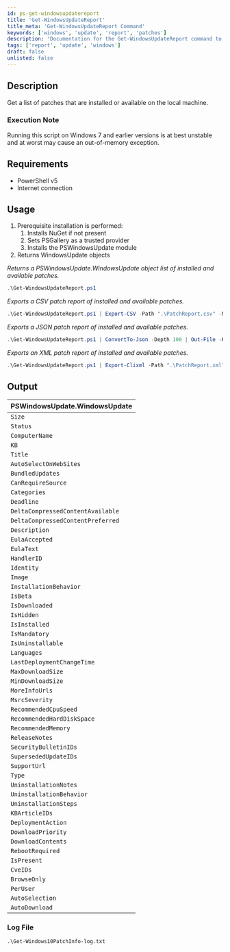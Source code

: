 ```yaml
---
id: ps-get-windowsupdatereport
title: 'Get-WindowsUpdateReport'
title_meta: 'Get-WindowsUpdateReport Command'
keywords: ['windows', 'update', 'report', 'patches']
description: 'Documentation for the Get-WindowsUpdateReport command to get a list of patches that are installed or available on the local machine.'
tags: ['report', 'update', 'windows']
draft: false
unlisted: false
---
```


## Description
Get a list of patches that are installed or available on the local machine.

### Execution Note
Running this script on Windows 7 and earlier versions is at best unstable and at worst may cause an out-of-memory exception.

## Requirements
- PowerShell v5
- Internet connection

## Usage
1. Prerequisite installation is performed:
   1. Installs NuGet if not present
   2. Sets PSGallery as a trusted provider
   3. Installs the PSWindowsUpdate module
2. Returns WindowsUpdate objects

*Returns a PSWindowsUpdate.WindowsUpdate object list of installed and available patches.*
```powershell
.\Get-WindowsUpdateReport.ps1
```

*Exports a CSV patch report of installed and available patches.*
```powershell
.\Get-WindowsUpdateReport.ps1 | Export-CSV -Path ".\PatchReport.csv" -NoTypeInformation
```

*Exports a JSON patch report of installed and available patches.*
```powershell
.\Get-WindowsUpdateReport.ps1 | ConvertTo-Json -Depth 100 | Out-File -FilePath ".\PatchReport.json"
```

*Exports an XML patch report of installed and available patches.*
```powershell
.\Get-WindowsUpdateReport.ps1 | Export-Clixml -Path ".\PatchReport.xml"
```

## Output
| PSWindowsUpdate.WindowsUpdate     |
| --------------------------------- |
| `Size`                            |
| `Status`                          |
| `ComputerName`                   |
| `KB`                              |
| `Title`                           |
| `AutoSelectOnWebSites`           |
| `BundledUpdates`                 |
| `CanRequireSource`               |
| `Categories`                     |
| `Deadline`                       |
| `DeltaCompressedContentAvailable` |
| `DeltaCompressedContentPreferred` |
| `Description`                    |
| `EulaAccepted`                   |
| `EulaText`                       |
| `HandlerID`                      |
| `Identity`                       |
| `Image`                          |
| `InstallationBehavior`           |
| `IsBeta`                         |
| `IsDownloaded`                   |
| `IsHidden`                       |
| `IsInstalled`                    |
| `IsMandatory`                    |
| `IsUninstallable`                |
| `Languages`                      |
| `LastDeploymentChangeTime`       |
| `MaxDownloadSize`                |
| `MinDownloadSize`                |
| `MoreInfoUrls`                   |
| `MsrcSeverity`                   |
| `RecommendedCpuSpeed`            |
| `RecommendedHardDiskSpace`       |
| `RecommendedMemory`              |
| `ReleaseNotes`                   |
| `SecurityBulletinIDs`            |
| `SupersededUpdateIDs`            |
| `SupportUrl`                     |
| `Type`                           |
| `UninstallationNotes`            |
| `UninstallationBehavior`         |
| `UninstallationSteps`            |
| `KBArticleIDs`                   |
| `DeploymentAction`               |
| `DownloadPriority`               |
| `DownloadContents`               |
| `RebootRequired`                 |
| `IsPresent`                      |
| `CveIDs`                         |
| `BrowseOnly`                     |
| `PerUser`                        |
| `AutoSelection`                  |
| `AutoDownload`                   |

### Log File
```
.\Get-Windows10PatchInfo-log.txt
```

